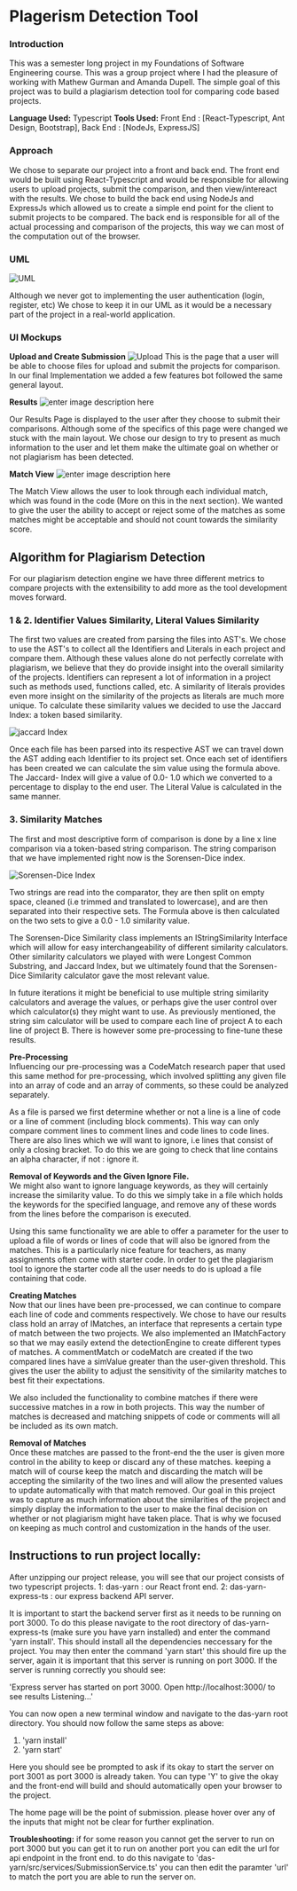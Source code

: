 

# Plagerism Detection Tool

 
### Introduction
 This was a semester long project in my Foundations of Software Engineering course. This was a group project where I had the pleasure of working with Mathew Gurman and Amanda Dupell. The simple goal of this project was to build a plagiarism detection tool for comparing code based projects. 

**Language Used:** Typescript
**Tools Used:** Front End : [React-Typescript, Ant Design, Bootstrap], Back End : [NodeJs, ExpressJS]

### Approach
We chose to separate our project into a front and back end. The front end would be built using React-Typescript and would be responsible for allowing users to upload projects, submit the comparison, and then view/intereact with the results. We chose to build the back end using NodeJs and ExpressJs which allowed us to create a simple end point for the client to submit projects to be compared. The back end is responsible for all of the actual processing and comparison of the projects, this way we can most of the computation out of the browser. 

### UML
![UML](https://i.imgur.com/qLS2d4d.png)

Although we never got to implementing the user authentication (login, register, etc) We chose to keep it in our UML as it would be a necessary part of the project in a real-world application. 

### UI Mockups

**Upload and Create Submission**
![Upload](https://i.imgur.com/OOPwS5r.png)
This is the page that a user will be able to choose files for upload and submit the projects for comparison. In our final Implementation we added a few features bot followed the same general layout. 


**Results**
![enter image description here](https://i.imgur.com/FlleJTg.png)

Our Results Page is displayed to the user after they choose to submit their comparisons. Although some of the specifics of this page were changed we stuck with the main layout. We chose our design to try to present as much information to the user and let them make the ultimate goal on whether or not plagiarism has been detected.

**Match View**
![enter image description here](https://i.imgur.com/tTrTfMO.png)

The Match View allows the user to look through each individual match, which was found in the code (More on this in the next section). We wanted to give the user the ability to accept or reject some of the matches as some matches might be acceptable and should not count towards the similarity score. 

## Algorithm for Plagiarism Detection
For our plagiarism detection engine we have three different metrics to compare projects with the extensibility to add more as the tool development moves forward.

### 1 & 2. Identifier Values Similarity, Literal Values Similarity
The first two values are created from parsing the files into AST's. We chose to use the AST's to collect all the Identifiers and Literals in each project and compare them. Although these values alone do not perfectly correlate with plagiarism, we believe that they do provide insight into the overall similarity of the projects. Identifiers can represent a lot of information in a project such as methods used, functions called, etc. A similarity of literals provides even more insight on the similarity of the projects as literals are much more unique. To calculate these similarity values we decided to use the Jaccard Index: a token based similarity.

![jaccard Index](https://www.gstatic.com/education/formulas2/-1/en/jaccard_index.svg)

Once each file has been parsed into its respective AST we can travel down the AST adding each Identifier to its project set. Once each set of identifiers has been created we can calculate the sim value using the formula above. The Jaccard- Index will give a value of 0.0 1.0 which we converted to a percentage to display to the end user. The Literal Value is calculated in the same manner.

### 3. Similarity Matches
The first and most descriptive form of comparison is done by a line x line comparison via a token-based string comparison. The string comparison that we have implemented right now is the Sorensen-Dice index.

![Sorensen-Dice Index](https://wikimedia.org/api/rest_v1/media/math/render/svg/a80a97215e1afc0b222e604af1b2099dc9363d3b)

Two strings are read into the comparator, they are then split on empty space, cleaned (i.e trimmed and translated to lowercase), and are then separated into their respective sets. The Formula above is then calculated on the two sets to give a 0.0 - 1.0 similarity value.

The Sorensen-Dice Similarity class implements an IStringSimilarity Interface which will allow for easy interchangeability of different similarity calculators. Other similarity calculators we played with were Longest Common Substring, and Jaccard Index, but we ultimately found that the Sorensen-Dice Similarity calculator gave the most relevant value.

In future iterations it might be beneficial to use multiple string similarity calculators and average the values, or perhaps give the user control over which calculator(s) they might want to use. As previously mentioned, the string sim calculator will be used to compare each line of project A to each line of project B. There is however some pre-processing to fine-tune these results.

**Pre-Processing**  
Influencing our pre-processing was a CodeMatch research paper that used this same method for pre-processing, which involved splitting any given file into an array of code and an array of comments, so these could be analyzed separately.

As a file is parsed we first determine whether or not a line is a line of code or a line of comment (including block comments). This way can only compare comment lines to comment lines and code lines to code lines. There are also lines which we will want to ignore, i.e lines that consist of only a closing bracket. To do this we are going to check that line contains an alpha character, if not : ignore it.

**Removal of Keywords and the Given Ignore File.**  
We might also want to ignore language keywords, as they will certainly increase the similarity value. To do this we simply take in a file which holds the keywords for the specified language, and remove any of these words from the lines before the comparison is executed.

Using this same functionality we are able to offer a parameter for the user to upload a file of words or lines of code that will also be ignored from the matches. This is a particularly nice feature for teachers, as many assignments often come with starter code. In order to get the plagiarism tool to ignore the starter code all the user needs to do is upload a file containing that code.

**Creating Matches**  
Now that our lines have been pre-processed, we can continue to compare each line of code and comments respectively. We chose to have our results class hold an array of IMatches, an interface that represents a certain type of match between the two projects. We also implemented an IMatchFactory so that we may easily extend the detectionEngine to create different types of matches. A commentMatch or codeMatch are created if the two compared lines have a simValue greater than the user-given threshold. This gives the user the ability to adjust the sensitivity of the similarity matches to best fit their expectations.

We also included the functionality to combine matches if there were successive matches in a row in both projects. This way the number of matches is decreased and matching snippets of code or comments will all be included as its own match.

**Removal of Matches**  
Once these matches are passed to the front-end the the user is given more control in the ability to keep or discard any of these matches. keeping a match will of course keep the match and discarding the match will be accepting the similarity of the two lines and will allow the presented values to update automatically with that match removed. Our goal in this project was to capture as much information about the similarities of the project and simply display the information to the user to make the final decision on whether or not plagiarism might have taken place. That is why we focused on keeping as much control and customization in the hands of the user.



## Instructions to run project locally:  

After unzipping our project release, you will see that our project consists of two typescript projects. 1: das-yarn : our React front end. 2: das-yarn-express-ts : our express backend API server.

It is important to start the backend server first as it needs to be running on port 3000. To do this please navigate to the root directory of das-yarn-express-ts (make sure you have yarn installed) and enter the command 'yarn install'. This should install all the dependencies neccessary for the project. You may then enter the command 'yarn start' this should fire up the server, again it is important that this server is running on port 3000. If the server is running correctly you should see:

'Express server has started on port 3000. Open  http://localhost:3000/ to see results Listening...'

You can now open a new terminal window and navigate to the das-yarn root directory. You should now follow the same steps as above:

1.  'yarn install'
2.  'yarn start'

Here you should see be prompted to ask if its okay to start the server on port 3001 as port 3000 is already taken. You can type 'Y' to give the okay and the front-end will build and should automatically open your browser to the project.

The home page will be the point of submission. please hover over any of the inputs that might not be clear for further explination.

**Troubleshooting:** if for some reason you cannot get the server to run on port 3000 but you can get it to run on another port you can edit the url for api endpoint in the front end. to do this navigate to 'das-yarn/src/services/SubmissionService.ts' you can then edit the paramter 'url' to match the port you are able to run the server on.
